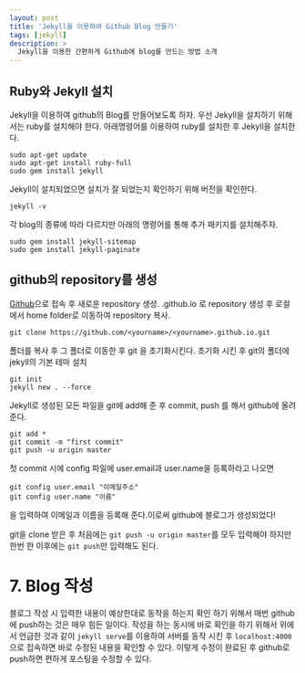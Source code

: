 ```yaml
---
layout: post
title: 'Jekyll을 이용하여 Github Blog 만들기'
tags: [jekyll]
description: >
  Jekyll을 이용한 간편하게 Github에 blog를 만드는 방법 소개
---
```


## Ruby와 Jekyll 설치
Jekyll을 이용하여 github의 Blog를 만들어보도록 하자. 우선 Jekyll을 설치하기 위해서는 ruby를 설치해야 한다. 아래명령어를 이용하여 ruby를 설치한 후 Jekyll을 설치한다. 

```
sudo apt-get update
sudo apt-get install ruby-full
sudo gem install jekyll
```

Jekyll이 설치되었으면 설치가 잘 되었는지 확인하기 위해 버전을 확인한다.

```
jekyll -v
```

각 blog의 종류에 따라 다르지만 아래의 명령어를 통해 추가 패키지를 설치해주자.

```
sudo gem install jekyll-sitemap
sudo gem install jekyll-paginate
```

## github의 repository를 생성

[Github](http://www.github.com)으로 접속 후 새로운 repository 생성. <yourname>.github.io 로 repository 생성 후 로컬에서 home folder로 이동하여 repository 복사.

````
git clone https://github.com/<yourname>/<yourname>.github.io.git
````

폴더를  복사 후  그 폴더로 이동한 후 git 을 초기화시킨다. 초기화 시킨 후 git의 폴더에 jekyll의 기본 테마 설치

````
git init
jekyll new . --force 
````

Jekyll로 생성된 모든 파일을 git에 add해 준 후 commit, push 를 해서 github에 올려준다.

````
git add *
git commit -m "first commit"
git push -u origin master
````

첫 commit 시에 config 파일에 user.email과 user.name을 등록하라고 나오면 

````
git config user.email "이메일주소"
git config user.name "이름"
````

을 입력하여 이메일과 이름을 등록해 준다.이로써 github에 블로그가 생성되었다!

git을 clone 받은 후 처음에는 `git push -u origin master`를 모두 입력해야 하지만 한번 한 이후에는 `git push`만 입력해도 된다.

# 7. Blog 작성

블로그 작성 시 입력한 내용이 예상한대로 동작을 하는지 확인 하기 위해서 매번 github에 push하는 것은 매우 힘든 일이다. 작성을 하는 동시에 바로 확인을 하기 위해서 위에서 언급한 것과 같이 `jekyll serve`를 이용하여 서버를 동작 시킨 후 `localhost:4000`으로 접속하면 바로 수정된 내용을 확인할 수 있다. 이렇게 수정이 완료된 후 github로 push하면 편하게 포스팅을 수정할 수 있다.
